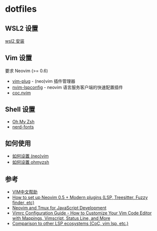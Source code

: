 # dotfiles

## WSL2 设置
[wsl2 安装](./doc/wsl-install.md)

## Vim 设置
要求 Neovim (>= 0.6)

- [vim-plug](https://github.com/junegunn/vim-plug) - (neo)vim 插件管理器
- [nvim-lspconfig](https://github.com/neoclide/coc.nvim) - neovim 语言服务客户端的快速配置插件
- [coc.nvim](https://github.com/neoclide/coc.nvim)

## Shell 设置
- [Oh My Zsh](https://github.com/ohmyzsh/ohmyzsh)
- [nerd-fonts](https://github.com/ryanoasis/nerd-fonts)

## 如何使用
- [如何设置 (neo)vim](./doc/vim-settings.md)
- [如何设置 ohmyzsh](./doc/zsh-install.md)

## 参考
- [VIM中文帮助](https://yianwillis.github.io/vimcdoc/doc/help.html)
- [How to set up Neovim 0.5 + Modern plugins (LSP, Treesitter, Fuzzy finder, etc)](https://blog.inkdrop.app/how-to-set-up-neovim-0-5-modern-plugins-lsp-treesitter-etc-542c3d9c9887)
- [Neovim and Tmux for JavaScript Development](https://elijahmanor.com/blog/neovim-tmux)
- [Vimrc Configuration Guide - How to Customize Your Vim Code Editor with Mappings, Vimscript, Status Line, and More](https://freecodecamp.org/news/vimrc-configuration-guide-customize-your-vim-editor)
- [Comparison to other LSP ecosystems (CoC, vim lsp, etc.)](https://github.com/neovim/nvim-lspconfig/wiki/Comparison-to-other-LSP-ecosystems-(CoC,-vim-lsp,-etc.))
